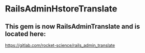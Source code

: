 # RailsAdminHstoreTranslate

## This gem is now RailsAdminTranslate and is located here:

https://gitlab.com/rocket-science/rails_admin_translate
